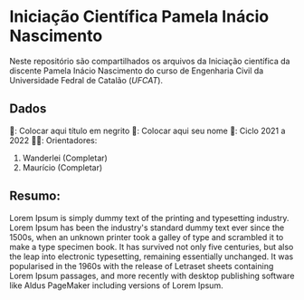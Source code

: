 # Iniciação Científica Pamela Inácio Nascimento 

Neste repositório são compartilhados os arquivos da Iniciação científica da discente Pamela Inácio Nascimento do curso de Engenharia Civil da Universidade Fedral de Catalão (*UFCAT*).

## Dados
📝: Colocar aqui título em negrito
👤: Colocar aqui seu nome
📅: Ciclo 2021 a 2022
👨‍🏫: Orientadores:
1. Wanderlei (Completar)
2. Maurício (Completar)

## Resumo:

Lorem Ipsum is simply dummy text of the printing and typesetting industry. Lorem Ipsum has been the industry's standard dummy text ever since the 1500s, when an unknown printer took a galley of type and scrambled it to make a type specimen book. It has survived not only five centuries, but also the leap into electronic typesetting, remaining essentially unchanged. It was popularised in the 1960s with the release of Letraset sheets containing Lorem Ipsum passages, and more recently with desktop publishing software like Aldus PageMaker including versions of Lorem Ipsum.